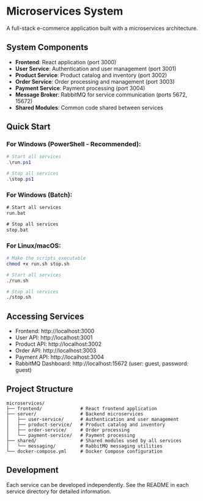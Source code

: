 # Microservices System

A full-stack e-commerce application built with a microservices architecture.

## System Components

- **Frontend**: React application (port 3000)
- **User Service**: Authentication and user management (port 3001)
- **Product Service**: Product catalog and inventory (port 3002)
- **Order Service**: Order processing and management (port 3003)
- **Payment Service**: Payment processing (port 3004)
- **Message Broker**: RabbitMQ for service communication (ports 5672, 15672)
- **Shared Modules**: Common code shared between services

## Quick Start

### For Windows (PowerShell - Recommended):

```powershell
# Start all services
.\run.ps1

# Stop all services
.\stop.ps1
```

### For Windows (Batch):

```cmd
# Start all services
run.bat

# Stop all services
stop.bat
```

### For Linux/macOS:

```bash
# Make the scripts executable
chmod +x run.sh stop.sh

# Start all services
./run.sh

# Stop all services
./stop.sh
```

## Accessing Services

- Frontend: http://localhost:3000
- User API: http://localhost:3001
- Product API: http://localhost:3002
- Order API: http://localhost:3003
- Payment API: http://localhost:3004
- RabbitMQ Dashboard: http://localhost:15672 (user: guest, password: guest)

## Project Structure

```
microservices/
├── frontend/              # React frontend application
├── server/                # Backend microservices
│   ├── user-service/      # Authentication and user management
│   ├── product-service/   # Product catalog and inventory
│   ├── order-service/     # Order processing
│   └── payment-service/   # Payment processing
├── shared/                # Shared modules used by all services
│   └── messaging/         # RabbitMQ messaging utilities
└── docker-compose.yml     # Docker Compose configuration
```

## Development

Each service can be developed independently. See the README in each service directory for detailed information. 